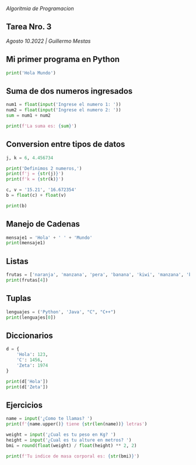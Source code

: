 <section class="job">

<em>Algoritmia de Programacion</em>

# Tarea Nro. 3

<em>Agosto 10.2022 <span>|</span> Guillermo Mestas</em>

## Mi primer programa en Python
```python
print('Hola Mundo')
```

## Suma de dos numeros ingresados
```python
num1 = float(input('Ingrese el numero 1: '))
num2 = float(input('Ingrese el numero 2: '))
sum = num1 + num2

print(f'La suma es: {sum}')
```

## Conversion entre tipos de datos
```python
j, k = 6, 4.456734

print('Definimos 2 numeros,')
print(f'j = {str(j)}')
print(f'k = {str(k)}')
```

```python
c, v = '15.21', '16.672354'
b = float(c) + float(v)

print(b)
```

## Manejo de Cadenas
```python
mensaje1 = 'Hola' + ' ' + 'Mundo'
print(mensaje1)
```

## Listas
```python
frutas = ['naranja', 'manzana', 'pera', 'banana', 'kiwi', 'manzana', 'banana']
print(frutas[4])
```

## Tuplas
```python
lenguajes = ('Python', 'Java', "C", "C++")
print(lenguajes[0])
```

## Diccionarios
```python
d = {
    'Hola': 123,
    'C': 1456,
    'Zeta': 1974
}

print(d['Hola'])
print(d['Zeta'])
```

## Ejercicios
```python
name = input('¿Como te llamas? ')
print(f'{name.upper()} tiene {str(len(name))} letras')
```

```python
weight = input('¿Cual es tu peso en Kg? ')
height = input('¿Cual es tu alture en metros? ')
bmi = round(float(weight) / float(height) ** 2, 2)

print(f'Tu indice de masa corporal es: {str(bmi)}')
```

</section>
